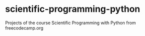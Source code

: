 # scientific-programming-python
Projects of the course Scientific Programming with Python from freecodecamp.org
